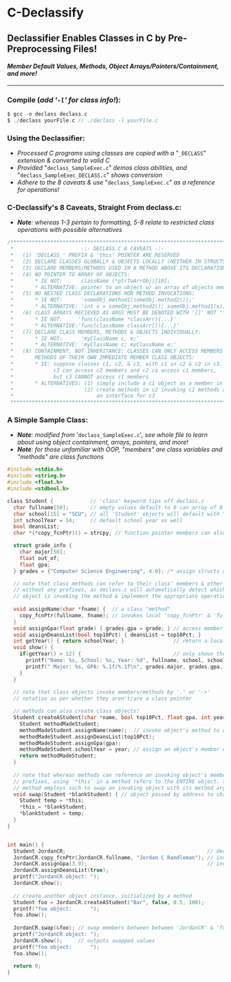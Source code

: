 # C-Declassify
## Declassifier Enables Classes in C by Pre-Preprocessing Files!
#### **_Member Default Values, Methods, Object Arrays/Pointers/Containment, and more!_**
-------------------------------------------------------------------------
### Compile (_add '`-l`' for class info!_): 
```c
$ gcc -o declass declass.c
$ ./declass yourFile.c // ./declass -l yourFile.c
```

### Using the Declassifier:
* _Processed C programs using classes are copied with a_ "`_DECLASS`" _extension & converted to valid C_
* _Provided_ "`declass_SampleExec.c`" _demos class abilities, and_ "`declass_SampleExec_DECLASS.c`" _shows conversion_
* _Adhere to the 8 caveats & use_ "`declass_SampleExec.c`" _as a reference for operations!_

### C-Declassify's 8 Caveats, Straight From declass.c:
* _**Note**: whereas 1-3 pertain to formatting, 5-8 relate to restricted class operations with possible alternatives_
```c
/*****************************************************************************
 *                      -:- DECLASS.C 8 CAVEATS -:-                         *
 *   (1) 'DECLASS_' PREFIX & 'this' POINTER ARE RESERVED                    *
 *   (2) DECLARE CLASSES GLOBALLY & OBJECTS LOCALLY (NEITHER IN STRUCTS)    *
 *   (3) DECLARE MEMBERS/METHODS USED IN A METHOD ABOVE ITS DECLARATION     *
 *   (4) NO POINTER TO ARRAY OF OBJECTS:                                    *
 *       * IE NOT:      className (*ptrToArrObj)[10];                       *
 *       * ALTERNATIVE: pointer to an object w/ an array of objects member  *
 *   (5) NO NESTED CLASS DECLARATIONS NOR METHOD INVOCATIONS:               *
 *       * IE NOT:      'someObj.method1(someObj.method2());'               *
 *       * ALTERNATIVE: 'int x = someObj.method2(); someObj.method1(x);'    *
 *   (6) CLASS ARRAYS RECIEVED AS ARGS MUST BE DENOTED WITH '[]' NOT '*':   *
 *       * IE NOT:     'func(className *classArr){...}'                     *
 *       * ALTERNATIVE:'func(className classArr[]){...}'                    *
 *   (7) DECLARE CLASS MEMBERS, METHODS & OBJECTS INDIVIDUALLY:             *
 *       * IE NOT:      'myClassName c, e;'                                 *
 *       * ALTERNATIVE: 'myClassName c; myClassName e;'                     *
 *   (8) CONTAINMENT, NOT INHERITANCE: CLASSES CAN ONLY ACCESS MEMBERS &    *
 *       METHODS OF THEIR OWN IMMEDIATE MEMBER CLASS OBJECTS:               *
 *       * IE: suppose classes c1, c2, & c3, with c1 in c2 & c2 in c3.      *
 *             c3 can access c2 members and c2 ca access c1 members,        *
 *             but c3 CANNOT access c1 members                              *
 *       * ALTERNATIVES: (1) simply include a c1 object as a member in c3   *
 *                       (2) create methods in c2 invoking c1 methods as    *
 *                           an interface for c3                            *
 *****************************************************************************/
```

### A Simple Sample Class:
* _**Note**: modified from_ '`declass_SampleExec.c`'_, see whole file to learn about using object containment, arrays, pointers, and more!_
* _**Note**: for those unfamiliar with OOP, "members" are class variables and "methods" are class functions_
```c
#include <stdio.h>
#include <string.h>
#include <float.h>
#include <stdbool.h>

class Student {            // 'class' keyword tips off declass.c
  char fullname[50];       // empty values default to 0 (an array of 0's in this case)
  char school[15] = "SCU"; // all 'Student' objects will default with "SCU" as 'school' member value
  int schoolYear = 14;     // default school year as well
  bool deansList;
  char *(*copy_fcnPtr)() = strcpy; // function pointer members can also be initialized!

  struct grade_info {
    char major[50]; 
    float out_of;
    float gpa;
  } grades = {"Computer Science Engineering", 4.0}; /* assign structs as in C: brace notation */

  // note that class methods can refer to their class' members & other methods
  // without any prefixes, as declass.c will automatically detect which class
  // object is invoking the method & implement the appropriate operations.
  
  void assignName(char *fname) {  // a class "method"
    copy_fcnPtr(fullname, fname); // invokes local 'copy_fcnPtr' & 'fullname' members declared above
  }
  void assignGpa(float grade) { grades.gpa = grade; } // access member struct variables
  void assignDeansList(bool top10Pct) { deansList = top10Pct; }
  int getYear() { return schoolYear; }                // return a local member value from method
  void show() {
    if(getYear() > 12) {                              // only shows those in college
      printf("Name: %s, School: %s, Year: %d", fullname, school, schoolYear);
      printf(" Major: %s, GPA: %.1f/%.1f\n", grades.major, grades.gpa, grades.out_of);
    }
  }
  
  // note that class objects invoke members/methods by '.' or '->'
  // notation as per whether they aren't/are a class pointer

  // methods can also create class objects!
  Student createAStudent(char *name, bool top10Pct, float gpa, int year) {
    Student methodMadeStudent; 
    methodMadeStudent.assignName(name);  // invoke object's method to assign a member
    methodMadeStudent.assignDeansList(top10Pct);
    methodMadeStudent.assignGpa(gpa);
    methodMadeStudent.schoolYear = year; // assign an object's member directly
    return methodMadeStudent;
  }
  
  // note that whereas methods can reference an invoking object's members w/o
  // prefixes, using '*this' in a method refers to the ENTIRE object. the following
  // method employs such to swap an invoking object with its method argument:
  void swap(Student *blankStudent) { // object passed by address to change contents
    Student temp = *this;
    *this = *blankStudent; 
    *blankStudent = temp;
  }
}


int main() {
  Student JordanCR;                                              // declare object
  JordanCR.copy_fcnPtr(JordanCR.fullname, "Jordan C Randleman"); // invoke members
  JordanCR.assignGpa(3.9);                                       // invoke methods
  JordanCR.assignDeansList(true);
  printf("JordanCR object: ");
  JordanCR.show();
  
  // create another object instance, initialized by a method
  Student foo = JordanCR.createAStudent("Bar", false, 0.5, 100); 
  printf("foo object:      ");
  foo.show();
  
  JordanCR.swap(&foo); // swap members between between 'JordanCR' & 'foo' objects
  printf("JordanCR object: ");
  JordanCR.show();     // outputs swapped values
  printf("foo object:      ");
  foo.show();
  
  return 0;
}
```
